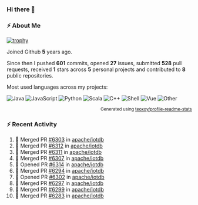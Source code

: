 ### Hi there 👋

### :zap: About Me

[![trophy](https://github-profile-trophy.vercel.app/?username=HTHou&theme=onedark)](https://github.com/ryo-ma/github-profile-trophy)
   
Joined Github **5** years ago.

Since then I pushed **601** commits, opened **27** issues, submitted **528** pull requests, received **1** stars across **5** personal projects and contributed to **8** public repositories.

Most used languages across my projects:

![Java](https://img.shields.io/static/v1?style=flat-square&label=%E2%A0%80&color=555&labelColor=%23b07219&message=Java%EF%B8%B194.4%25)
![JavaScript](https://img.shields.io/static/v1?style=flat-square&label=%E2%A0%80&color=555&labelColor=%23f1e05a&message=JavaScript%EF%B8%B11.4%25)
![Python](https://img.shields.io/static/v1?style=flat-square&label=%E2%A0%80&color=555&labelColor=%233572A5&message=Python%EF%B8%B10.7%25)
![Scala](https://img.shields.io/static/v1?style=flat-square&label=%E2%A0%80&color=555&labelColor=%23c22d40&message=Scala%EF%B8%B10.6%25)
![C++](https://img.shields.io/static/v1?style=flat-square&label=%E2%A0%80&color=555&labelColor=%23f34b7d&message=C%2B%2B%EF%B8%B10.6%25)
![Shell](https://img.shields.io/static/v1?style=flat-square&label=%E2%A0%80&color=555&labelColor=%2389e051&message=Shell%EF%B8%B10.4%25)
![Vue](https://img.shields.io/static/v1?style=flat-square&label=%E2%A0%80&color=555&labelColor=%2341b883&message=Vue%EF%B8%B10.3%25)
![Other](https://img.shields.io/static/v1?style=flat-square&label=%E2%A0%80&color=555&labelColor=%23ededed&message=Other%EF%B8%B11.2%25)

<p align="right"><sub>Generated using <a href="https://github.com/marketplace/actions/profile-readme-stats">teoxoy/profile-readme-stats</a></sub></p>


<!--![](https://github.com/HTHou/HTHou/blob/output/github-contribution-grid-snake.svg)-->

<!--![Haonan Hou's github stats](https://github-readme-stats.vercel.app/api?username=HTHou&count_private=true&show_icons=true&theme=onedark)-->

<!--![Haonan Hou's wakatime stats](https://github-readme-stats.vercel.app/api/wakatime?username=HTHou&layout=compact&theme=onedark)-->

<!--![Top Langs](https://github-readme-stats.vercel.app/api/top-langs/?username=HTHou&theme=onedark&layout=compact)-->

### :zap: Recent Activity
<!--START_SECTION:activity-->
1. 🎉 Merged PR [#6303](https://github.com/apache/iotdb/pull/6303) in [apache/iotdb](https://github.com/apache/iotdb)
2. 🎉 Merged PR [#6312](https://github.com/apache/iotdb/pull/6312) in [apache/iotdb](https://github.com/apache/iotdb)
3. 🎉 Merged PR [#6311](https://github.com/apache/iotdb/pull/6311) in [apache/iotdb](https://github.com/apache/iotdb)
4. 🎉 Merged PR [#6307](https://github.com/apache/iotdb/pull/6307) in [apache/iotdb](https://github.com/apache/iotdb)
5. 💪 Opened PR [#6314](https://github.com/apache/iotdb/pull/6314) in [apache/iotdb](https://github.com/apache/iotdb)
6. 🎉 Merged PR [#6294](https://github.com/apache/iotdb/pull/6294) in [apache/iotdb](https://github.com/apache/iotdb)
7. 💪 Opened PR [#6302](https://github.com/apache/iotdb/pull/6302) in [apache/iotdb](https://github.com/apache/iotdb)
8. 🎉 Merged PR [#6297](https://github.com/apache/iotdb/pull/6297) in [apache/iotdb](https://github.com/apache/iotdb)
9. 🎉 Merged PR [#6299](https://github.com/apache/iotdb/pull/6299) in [apache/iotdb](https://github.com/apache/iotdb)
10. 🎉 Merged PR [#6283](https://github.com/apache/iotdb/pull/6283) in [apache/iotdb](https://github.com/apache/iotdb)
<!--END_SECTION:activity-->

<!--
**HTHou/HTHou** is a ✨ _special_ ✨ repository because its `README.md` (this file) appears on your GitHub profile.

Here are some ideas to get you started:

- 🔭 I’m currently working on ...
- 🌱 I’m currently learning ...
- 👯 I’m looking to collaborate on ...
- 🤔 I’m looking for help with ...
- 💬 Ask me about ...
- 📫 How to reach me: ...
- 😄 Pronouns: ...
- ⚡ Fun fact: ...
-->
